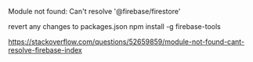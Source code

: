 Module not found: Can't resolve '@firebase/firestore'

revert any changes to packages.json
npm install -g firebase-tools

https://stackoverflow.com/questions/52659859/module-not-found-cant-resolve-firebase-index
